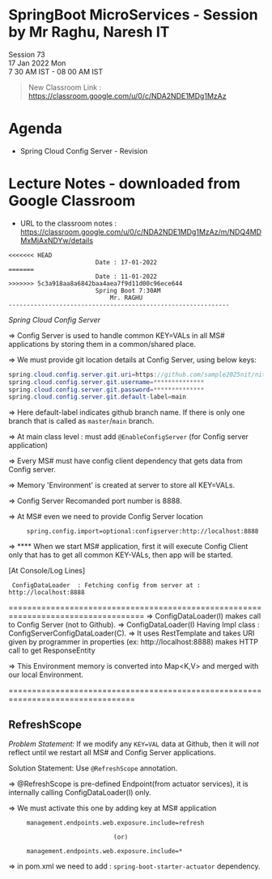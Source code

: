 # SpringBoot MicroServices - Session by Mr Raghu, Naresh IT

Session 73 \
17 Jan 2022 Mon \
7 30 AM IST - 08 00 AM IST

> New Classroom Link : https://classroom.google.com/u/0/c/NDA2NDE1MDg1MzAz

# Agenda

* Spring Cloud Config Server - Revision

# Lecture Notes - downloaded from Google Classroom

* URL to the classroom notes : https://classroom.google.com/u/0/c/NDA2NDE1MDg1MzAz/m/NDQ4MDMxMjAxNDYw/details

```
<<<<<<< HEAD
						Date : 17-01-2022
=======
						Date : 11-01-2022
>>>>>>> 5c3a918aa8a6842baa4aea7f9d11d00c96ece644
						Spring Boot 7:30AM
 						    Mr. RAGHU
-------------------------------------------------------------
```
*Spring Cloud Config Server*

=> Config Server is used to handle common KEY=VALs in all MS# applications by storing them in a common/shared place.

=> We must provide git location details at Config Server, using below keys:

```java
spring.cloud.config.server.git.uri=https://github.com/sample2025nit/nit-config-test.git
spring.cloud.config.server.git.username=**************
spring.cloud.config.server.git.password=**************
spring.cloud.config.server.git.default-label=main
```

=> Here default-label indicates github branch name. If there is only one branch that is called as `master`/`main` branch.

=> At main class level : must add `@EnableConfigServer` (for Config server application)

=> Every MS# must have config client dependency that gets data from Config server.

=> Memory 'Environment' is created at server to store all KEY=VALs.

=> Config Server Recomanded port number is 8888.

=> At MS# even we need to provide Config Server location
```
	 spring.config.import=optional:configserver:http://localhost:8888
```

=> **** When we start MS# application, first it will execute Config Client only that has to get all common KEY-VALs, then app will be started.

[At Console/Log Lines]
```
 ConfigDataLoader  : Fetching config from server at : http://localhost:8888
```

===================================================================================
=> ConfigDataLoader(I) makes call to Config Server (not to Github).
=> ConfigDataLoader(I) Having Impl class : ConfigServerConfigDataLoader(C).
=> It uses RestTemplate and takes URI given by programmer in properties
 (ex: http://localhost:8888) makes HTTP call to get ResponseEntity<Environment>

=> This Environment memory is converted into Map<K,V> and merged with our local Environment.

=================================================================================
## RefreshScope

*Problem Statement:*
 If we modify any `KEY=VAL` data at Github, then it will _not_ reflect until we restart all MS# and Config Server applications.

Solution Statement: Use `@RefreshScope` annotation.

=> @RefreshScope is pre-defined Endpoint(from actuator services),
	it is internally calling ConfigDataLoader(I) only.

=> We must activate this one by adding key at MS# application
```
	 management.endpoints.web.exposure.include=refresh
```	 
								 (or)
```
	 management.endpoints.web.exposure.include=*
```	 

=> in pom.xml we need to add : `spring-boot-starter-actuator` dependency.
